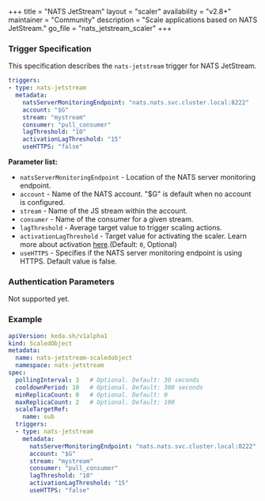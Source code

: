 +++
title = "NATS JetStream"
layout = "scaler"
availability = "v2.8+"
maintainer = "Community"
description = "Scale applications based on NATS JetStream."
go_file = "nats_jetstream_scaler"
+++

### Trigger Specification

This specification describes the `nats-jetstream` trigger for NATS JetStream.

```yaml
triggers:
- type: nats-jetstream
  metadata:
    natsServerMonitoringEndpoint: "nats.nats.svc.cluster.local:8222"
    account: "$G"
    stream: "mystream"
    consumer: "pull_consumer"
    lagThreshold: "10"
    activationLagThreshold: "15"
    useHTTPS: "false"
```

**Parameter list:**

- `natsServerMonitoringEndpoint` - Location of the NATS server monitoring endpoint.
- `account` - Name of the NATS account. "$G" is default when no account is configured.
- `stream` - Name of the JS stream within the account.
- `consumer` - Name of the consumer for a given stream.
- `lagThreshold` - Average target value to trigger scaling actions.
- `activationLagThreshold` - Target value for activating the scaler. Learn more about activation [here](./../concepts/scaling-deployments.md#activating-and-scaling-thresholds).(Default: `0`, Optional)
- `useHTTPS` - Specifies if the NATS server monitoring endpoint is using HTTPS. Default value is false.

### Authentication Parameters

Not supported yet.

### Example

```yaml
apiVersion: keda.sh/v1alpha1
kind: ScaledObject
metadata:
  name: nats-jetstream-scaledobject
  namespace: nats-jetstream
spec:
  pollingInterval: 3   # Optional. Default: 30 seconds
  cooldownPeriod: 10   # Optional. Default: 300 seconds
  minReplicaCount: 0   # Optional. Default: 0
  maxReplicaCount: 2   # Optional. Default: 100
  scaleTargetRef:
    name: sub
  triggers:
  - type: nats-jetstream
    metadata:
      natsServerMonitoringEndpoint: "nats.nats.svc.cluster.local:8222"
      account: "$G"
      stream: "mystream"
      consumer: "pull_consumer"
      lagThreshold: "10"
      activationLagThreshold: "15"
      useHTTPS: "false"
```
